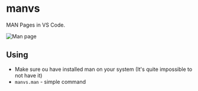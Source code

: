 # manvs

MAN Pages in VS Code.

![Man page](https://raw.githubusercontent.com/l7ssha/manvs/master/docs/man.gif)

## Using

* Make sure ou have installed man on your system (It's quite impossible to not have it)
* `manvs.man` - simple command
